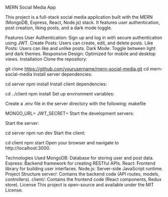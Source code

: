 MERN Social Media App



This project is a full-stack social media application built with the MERN (MongoDB, Express, React, Node.js) stack. 
It features user authentication, post creation, liking posts, and a dark mode toggle.

Features
User Authentication: Sign up and log in with secure authentication using JWT.
Create Posts: Users can create, edit, and delete posts.
Like Posts: Users can like and unlike posts.
Dark Mode: Toggle between light and dark themes.
Responsive Design: Optimized for mobile and desktop views.
Installation
Clone the repository:


git clone https://github.com/yourusername/mern-social-media.git
cd mern-social-media
Install server dependencies:


cd server
npm install
Install client dependencies:


cd ../client
npm install
Set up environment variables:

Create a .env file in the server directory with the following:
makefile

MONGO_URL=<Your MongoDB Connection String>
JWT_SECRET=<Your JWT Secret>
Start the development servers:

Start the server:

cd server
npm run dev
Start the client:

cd client
npm start
Open your browser and navigate to http://localhost:3000.

Technologies Used
MongoDB: Database for storing user and post data.
Express: Backend framework for creating RESTful APIs.
React: Frontend library for building user interfaces.
Node.js: Server-side JavaScript runtime.
Project Structure
server/: Contains the backend code (API routes, models, controllers).
client/: Contains the frontend code (React components, Redux store).
License
This project is open-source and available under the MIT License.

